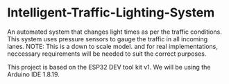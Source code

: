# Intelligent-Traffic-Lighting-System
An automated system that changes light times as per the traffic conditions.
This system uses pressure sensors to gauge the traffic in all incoming lanes. NOTE: This is a down to scale model. and for real implementations, neccessary requirements will be needed to suit the correct purposes. 

This project is based on the ESP32 DEV tool kit v1. 
We will be using the Arduino IDE 1.8.19. 


